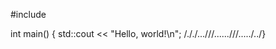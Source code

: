 #include <iostream>

int main() {
    std::cout << "Hello, world!\n";
/././...///......///...../../}
